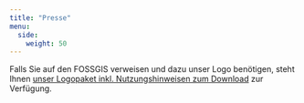 ```yaml
---
title: "Presse"
menu:
  side:
    weight: 50
---
```


Falls Sie auf den FOSSGIS verweisen und dazu unser Logo benötigen, steht Ihnen [unser Logopaket inkl. Nutzungshinweisen zum Download](/logos/FOSSGIS-logos.zip) zur Verfügung.
